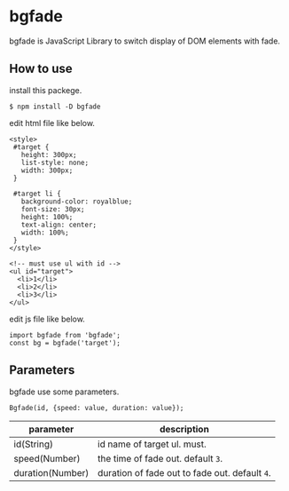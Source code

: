 # bgfade
bgfade is JavaScript Library to switch display of DOM elements with fade.

## How to use

install this packege.
```
$ npm install -D bgfade
```

edit html file like below.

```
<style>
 #target {
   height: 300px;
   list-style: none;
   width: 300px;
 }

 #target li {
   background-color: royalblue;
   font-size: 30px;
   height: 100%;
   text-align: center;
   width: 100%;
 }
</style>

<!-- must use ul with id -->
<ul id="target">
  <li>1</li>
  <li>2</li>
  <li>3</li>
</ul>
```

edit js file like below.
```
import bgfade from 'bgfade';
const bg = bgfade('target');
```

## Parameters
bgfade use some parameters.

```
Bgfade(id, {speed: value, duration: value});
```

| parameter | description |
| ---- | ---- |
| id(String) | id name of target ul. must. |
| speed(Number) | the time of fade out. default `3`.|
| duration(Number) | duration of fade out to fade out. default `4`.|
